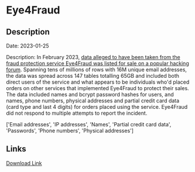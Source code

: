 # Eye4Fraud

## Description

Date: 2023-01-25

Description:
In February 2023, <a href="https://twitter.com/FalconFeedsio/status/1622838659689988098" target="_blank" rel="noopener">data alleged to have been taken from the fraud protection service Eye4Fraud was listed for sale on a popular hacking forum</a>. Spanning tens of millions of rows with 16M unique email addresses, the data was spread across 147 tables totalling 65GB and included both direct users of the service and what appears to be individuals who'd placed orders on other services that implemented Eye4Fraud to protect their sales. The data included names and bcrypt password hashes for users, and names, phone numbers, physical addresses and partial credit card data (card type and last 4 digits) for orders placed using the service. Eye4Fraud did not respond to multiple attempts to report the incident.


['Email addresses', 'IP addresses', 'Names', 'Partial credit card data', 'Passwords', 'Phone numbers', 'Physical addresses']

## Links

[Download Link](https://link-to.net/1229997/439.7639255700746/dynamic/?r=aHR0cHM6Ly93d3cubWVkaWFmaXJlLmNvbS92aWV3L242Q1NyUUx2YjBjaE84WS9leWU0ZnJhdWQuY29tL2ZpbGU=)
